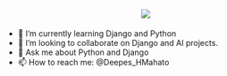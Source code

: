 
<h1 align="center">
  <a href="https://ashokcpg.com.np">
    <img src="https://readme-typing-svg.herokuapp.com?color=00B4AB&size=26&center=true&vCenter=true&width=900&lines=Hi%2C+Wellcome +to+my+profile .">
  </a>
</h1>





- 🌱 I’m currently learning Django and Python
- 👯 I’m looking to collaborate on Django and AI projects.
- 💬 Ask me about Python and Django
- 📫 How to reach me: @Deepes_HMahato
